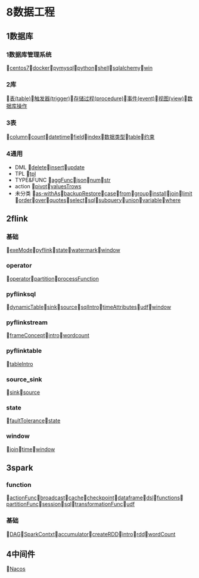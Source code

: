 # 8数据工程
## 1数据库
### 1数据库管理系统
📝[centos7](/8数据工程/1数据库/1数据库管理系统/centos7.md)📝[docker](/8数据工程/1数据库/1数据库管理系统/docker.md)📝[pymysql](/8数据工程/1数据库/1数据库管理系统/pymysql.md)📝[python](/8数据工程/1数据库/1数据库管理系统/python.md)📝[shell](/8数据工程/1数据库/1数据库管理系统/shell.md)📝[sqlalchemy](/8数据工程/1数据库/1数据库管理系统/sqlalchemy.md)📝[win](/8数据工程/1数据库/1数据库管理系统/win.md)
### 2库
📝[表(table)](/8数据工程/1数据库/2库/表(table).md)📝[触发器(trigger)](/8数据工程/1数据库/2库/触发器(trigger).md)📝[存储过程(procedure)](/8数据工程/1数据库/2库/存储过程(procedure).md)📝[事件(event)](/8数据工程/1数据库/2库/事件(event).md)📝[视图(view)](/8数据工程/1数据库/2库/视图(view).md)📝[数据库操作](/8数据工程/1数据库/2库/数据库操作.md)
### 3表
📝[column](/8数据工程/1数据库/3表/column.md)📝[count](/8数据工程/1数据库/3表/count.md)📝[datetime](/8数据工程/1数据库/3表/datetime.md)📝[field](/8数据工程/1数据库/3表/field.md)📝[index](/8数据工程/1数据库/3表/index.md)📝[数据类型](/8数据工程/1数据库/3表/数据类型.md)📝[table](/8数据工程/1数据库/3表/table.md)📝[约束](/8数据工程/1数据库/3表/约束.md)
### 4通用
- DML 📝[delete](/8数据工程/1数据库/4通用/DML/delete.md)📝[insert](/8数据工程/1数据库/4通用/DML/insert.md)📝[update](/8数据工程/1数据库/4通用/DML/update.md)
- TPL 📝[tpl](/8数据工程/1数据库/4通用/TPL/tpl.md)
- TYPE&FUNC 📝[aggFunc](/8数据工程/1数据库/4通用/TYPE&FUNC/aggFunc.md)📝[json](/8数据工程/1数据库/4通用/TYPE&FUNC/json.md)📝[num](/8数据工程/1数据库/4通用/TYPE&FUNC/num.md)📝[str](/8数据工程/1数据库/4通用/TYPE&FUNC/str.md)
- action 📝[pivot](/8数据工程/1数据库/4通用/action/pivot.md)📝[valuesTrows](/8数据工程/1数据库/4通用/action/valuesTrows.md)
- 未分类 📝[as-withAs](/8数据工程/1数据库/4通用/未分类/as-withAs.md)📝[backupRestore](/8数据工程/1数据库/4通用/未分类/backupRestore.md)📝[case](/8数据工程/1数据库/4通用/未分类/case.md)📝[from](/8数据工程/1数据库/4通用/未分类/from.md)📝[group](/8数据工程/1数据库/4通用/未分类/group.md)📝[install](/8数据工程/1数据库/4通用/未分类/install.md)📝[join](/8数据工程/1数据库/4通用/未分类/join.md)📝[limit](/8数据工程/1数据库/4通用/未分类/limit.md)📝[order](/8数据工程/1数据库/4通用/未分类/order.md)📝[over](/8数据工程/1数据库/4通用/未分类/over.md)📝[quotes](/8数据工程/1数据库/4通用/未分类/quotes.md)📝[select](/8数据工程/1数据库/4通用/未分类/select.md)📝[sql](/8数据工程/1数据库/4通用/未分类/sql.md)📝[subquery](/8数据工程/1数据库/4通用/未分类/subquery.md)📝[union](/8数据工程/1数据库/4通用/未分类/union.md)📝[variable](/8数据工程/1数据库/4通用/未分类/variable.md)📝[where](/8数据工程/1数据库/4通用/未分类/where.md)
## 2flink
### 基础
📝[exeMode](/8数据工程/2flink/基础/exeMode.md)📝[pyflink](/8数据工程/2flink/基础/pyflink.md)📝[state](/8数据工程/2flink/基础/state.md)📝[watermark](/8数据工程/2flink/基础/watermark.md)📝[window](/8数据工程/2flink/基础/window.md)
### operator
📝[operator](/8数据工程/2flink/operator/operator.md)📝[partition](/8数据工程/2flink/operator/partition.md)📝[processFunction](/8数据工程/2flink/operator/processFunction.md)
### pyflinksql
📝[dynamicTable](/8数据工程/2flink/pyflinksql/dynamicTable.md)📝[sink](/8数据工程/2flink/pyflinksql/sink.md)📝[source](/8数据工程/2flink/pyflinksql/source.md)📝[sqlIntro](/8数据工程/2flink/pyflinksql/sqlIntro.md)📝[timeAttributes](/8数据工程/2flink/pyflinksql/timeAttributes.md)📝[udf](/8数据工程/2flink/pyflinksql/udf.md)📝[window](/8数据工程/2flink/pyflinksql/window.md)
### pyflinkstream
📝[frameConcept](/8数据工程/2flink/pyflinkstream/frameConcept.md)📝[intro](/8数据工程/2flink/pyflinkstream/intro.md)📝[wordcount](/8数据工程/2flink/pyflinkstream/wordcount.md)
### pyflinktable
📝[tableIntro](/8数据工程/2flink/pyflinktable/tableIntro.md)
### source_sink
📝[sink](/8数据工程/2flink/source_sink/sink.md)📝[source](/8数据工程/2flink/source_sink/source.md)
### state
📝[faultTolerance](/8数据工程/2flink/state/faultTolerance.md)📝[state](/8数据工程/2flink/state/state.md)
### window
📝[join](/8数据工程/2flink/window/join.md)📝[time](/8数据工程/2flink/window/time.md)📝[window](/8数据工程/2flink/window/window.md)
## 3spark
### function
📝[actionFunc](/8数据工程/3spark/function/actionFunc.md)📝[broadcast](/8数据工程/3spark/function/broadcast.md)📝[cache](/8数据工程/3spark/function/cache.md)📝[checkpoint](/8数据工程/3spark/function/checkpoint.md)📝[dataframe](/8数据工程/3spark/function/dataframe.md)📝[dsl](/8数据工程/3spark/function/dsl.md)📝[functions](/8数据工程/3spark/function/functions.md)📝[partitionFunc](/8数据工程/3spark/function/partitionFunc.md)📝[session](/8数据工程/3spark/function/session.md)📝[sql](/8数据工程/3spark/function/sql.md)📝[transformationFunc](/8数据工程/3spark/function/transformationFunc.md)📝[udf](/8数据工程/3spark/function/udf.md)
### 基础
📝[DAG](/8数据工程/3spark/基础/DAG.md)📝[SparkContxt](/8数据工程/3spark/基础/SparkContxt.md)📝[accumulator](/8数据工程/3spark/基础/accumulator.md)📝[createRDD](/8数据工程/3spark/基础/createRDD.md)📝[intro](/8数据工程/3spark/基础/intro.md)📝[rdd](/8数据工程/3spark/基础/rdd.md)📝[wordCount](/8数据工程/3spark/基础/wordCount.md)
## 4中间件
📝[Nacos](/8数据工程/4中间件/Nacos.md)
